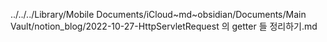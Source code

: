 ../../../Library/Mobile Documents/iCloud~md~obsidian/Documents/Main Vault/notion_blog/2022-10-27-HttpServletRequest 의 getter 들 정리하기.md